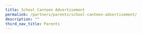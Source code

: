 ```yaml
---
title: School Canteen Advertisement
permalink: /partners/parents/school-canteen-advertisement/
description: ""
third_nav_title: Parents
---
```

